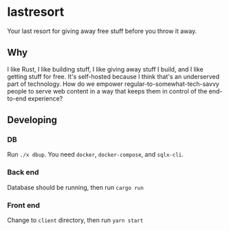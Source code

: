 # lastresort

Your last resort for giving away free stuff before you throw it away.

## Why

I like Rust, I like building stuff, I like giving away stuff I build, and I like getting stuff for free. It's self-hosted because I think that's an underserved part of technology. How do we empower regular-to-somewhat-tech-savvy people to serve web content in a way that keeps them in control of the end-to-end experience?

## Developing

### DB

Run `./x dbup`. You need `docker`, `docker-compose`, and `sqlx-cli`.

### Back end

Database should be running, then run `cargo run`

### Front end

Change to `client` directory, then run `yarn start`
